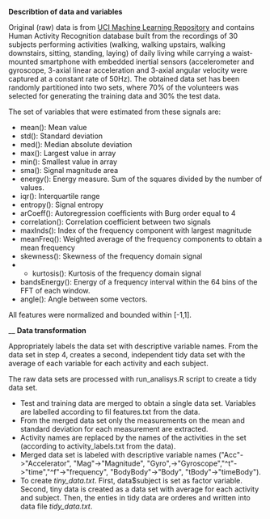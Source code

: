 
**Describtion of data and variables**

Original (raw) data is from [UCI Machine Learning Repository](http://archive.ics.uci.edu/ml/index.html)
and contains Human Activity Recognition database built from the recordings of 30 subjects performing 
activities (walking, walking upstairs, walking downstairs, sitting, standing, laying) of daily living while carrying a waist-mounted smartphone with embedded inertial sensors (accelerometer and gyroscope, 3-axial linear acceleration and 3-axial angular velocity were captured at a constant rate of 50Hz). 
The obtained data set has been randomly partitioned into two sets, where 70% of the volunteers was selected for generating the training data and 30% the test data.

The set of variables that were estimated from these signals are:
 - mean(): Mean value
 - std(): Standard deviation
 - med(): Median absolute deviation
 - max(): Largest value in array
 - min(): Smallest value in array
 - sma(): Signal magnitude area
 - energy(): Energy measure. Sum of the squares divided by the number of values.
 - iqr(): Interquartile range
 - entropy(): Signal entropy
 - arCoeff(): Autoregression coefficients with Burg order equal to 4
 - correlation(): Correlation coefficient between two signals
 - maxInds(): Index of the frequency component with largest magnitude
 - meanFreq(): Weighted average of the frequency components to obtain a mean frequency
 - skewness(): Skewness of the frequency domain signal
 -  - kurtosis(): Kurtosis of the frequency domain signal
 - bandsEnergy(): Energy of a frequency interval within the 64 bins of the FFT of each window.
 - angle(): Angle between some vectors.

All features were normalized and bounded within [-1,1].

__
**Data transformation**


Appropriately labels the data set with descriptive variable names. 
From the data set in step 4, creates a second, independent tidy data set with the average of each variable for each activity and each subject.


The raw data sets are processed with run_analisys.R script to create a tidy data set.
- Test and training data are merged to obtain a single data set. Variables are labelled according to fil features.txt from the data.
- From the merged data set only the measurements on the mean and standard deviation for each measurement are extracted.
- Activity names are replaced by the names of the activities in the set (according to activity_labels.txt from the data).
- Merged data set is labeled with descriptive variable names ("Acc"->"Accelerator", "Mag"->"Magnitude", "Gyro",->"Gyroscope","^t"->"time","^f"->"frequency", "BodyBody"->"Body", "tBody"->"timeBody").
- To create *tiny_data.txt*. First, data$subject is set as factor variable. Second, tiny data is created as a data set with average for each activity and subject. Then, the enties in tidy data are orderes and written into data file *tidy_data.txt*.

